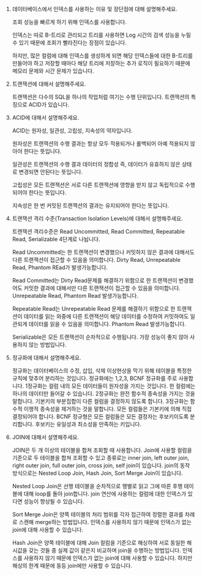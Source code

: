 1. 데이터베이스에서 인덱스를 사용하는 이유 및 장단점에 대해 설명해주세요.
    
    조회 성능을 빠르게 하기 위해 인덱스를 사용합니다.
    
    인덱스는 따로 B-트리로 관리되고 트리를 사용하면 Log 시간의 검색 성능을 누릴 수 있기 때문에 조회가 빨라진다는 장점이 있습니다.
    
    하지만, 많은 컬럼에 대해 인덱스를 생성하게 되면 해당 인덱스들에 대한 B-트리를 만들어야 하고 저장할 때마다 해당 트리에 저장하는 추가 로직이 필요하기 때문에 메모리 문제와 시간 문제가 있습니다.
    
2. 트랜잭션에 대해서 설명해주세요.
    
    트랜잭션은 다수의 SQL을 하나의 작업처럼 여기는 수행 단위입니다. 트랜잭션의 특징으로 ACID가 있습니다.
    
3. ACID에 대해서 설명해주세요.
    
    ACID는 원자성, 일관성, 고립성, 지속성의 약자입니다.
    
    원자성은 트랜잭션의 수행 결과는 항상 모두 적용되거나 롤백되어 아예 적용되지 않아야 한다는 뜻입니다.
    
    일관성은 트랜잭션의 수행 결과 데이터의 정합성 즉, 데이터가 유효하지 않은 상태로 변경되면 안된다는 뜻입니다.
    
    고립성은 모든 트랜잭션은 서로 다른 트랜잭션에 영향을 받지 않고 독립적으로 수행되어야 한다는 뜻입니다.
    
    지속성은 한 번 커밋된 트랜잭션의 결과는 유지되어야 한다는 뜻입니다.
    
4. 트랜잭션 격리 수준(Transaction Isolation Levels)에 대해서 설명해주세요.
    
    트랜잭션 격리수준은 Read Uncommitted, Read Committed, Repeatable Read, Serializable 4단계로 나뉩니다.
    
    Read Uncommitted는 한 트랜잭션이 변경했으나 커밋하지 않은 결과에 대해서도 다른 트랜잭션이 접근할 수 있음을 의미합니다. Dirty Read, Unrepeatable Read, Phantom REad가 발생가능합니다.
    
    Read Committed는 Dirty Read문제를 해결하기 위함으로 한 트랜잭션이 변경했어도 커밋한 결과에 대해서만 다른 트랜잭션이 접근할 수 있음을 의미합니다. Unrepeatable Read, Phantom Read 발생가능합니다.
    
    Repeatable Read는 Unrepeatable Read 문제를 해결하기 위함으로 한 트랜잭션이 데이터를 읽는 와중에 다른 트랜잭션이 해당 데이터를 수정하여 커밋하여도 일관되게 데이터를 읽을 수 있음을 의미합니다. Phantom Read 발생가능합니다.
    
    Serializable은 모든 트랜잭션이 순차적으로 수행됩니다. 가장 성능이 좋지 않아 사용하지 않는 방법입니다.
    
5. 정규화에 대해서 설명해주세요.
    
    정규화는 데이터베이스의 수정, 삽입, 삭제 이상현상을 막기 위해 테이블을 특정한 규칙에 맞추어 분리하는 것입니다. 정규화에는 1,2,3, BCNF 정규화를 주로 사용합니다. 1정규화는 컬럼 내의 모든 데이터들이 원자성을 가지는 것입니다. 한 컬럼에는 하나의 데이터만 들어갈 수 있습니다. 2정규화는 완전 함수적 종속성을 가지는 것을 말합니다. 기본키의 부분집합이 다른 컬럼을 결정하지 않도록 합니다. 3정규화는 함수적 이행적 종속성을 제거하는 것을 말합니다. 모든 컬럼들은 기본키에 의해 직접 결정되어야 합니다. BCNF 정규형은 모든 컬럼들은 모든 결정자는 후보키이도록 분리합니다. 후보키는 유일성과 최소성을 만족하는 키입니다.
    
6. JOIN에 대해서 설명해주세요.
    
    JOIN은 두 개 이상의 테이블을 합쳐 조회할 때 사용합니다. Join에 사용할 컬럼을 기준으로 두 테이블을 합쳐 조회할 수 있고 종류로는 inner join, left outer join, right outer join, full outer join, cross join, self join이 있습니다. join의 동작 방식으로는 Nested Loop Join, Hash Join, Sort Merge Join이 있습니다.
    
    Nested Loop Join은 선행 테이블을 순차적으로 행별로 읽고 그에 따른 후행 테이블에 대해 loop를 돌아 join합니다. join 연산에 사용하는 컬럼에 대한 인덱스가 있다면 성능이 향상될 수 있습니다.
    
    Sort Merge Join은 양쪽 테이블의 처리 범위를 각자 접근하여 정렬한 결과를 차례로 스캔해 merge하는 방법입니다. 인덱스를 사용하지 않기 때문에 인덱스가 없는 join에 대해 사용할 수 있습니다.
    
    Hash Join은 양쪽 테이블에 대해 Join 컬럼을 기준으로 해싱하여 서로 동일한 해시값을 갖는 것들 중 실제 값이 같은지 비교하며 join을 수행하는 방법입니다. 인덱스를 사용하지 않기 때문에 인덱스가 없는 join에 대해 사용할 수 있습니다. 하지만 해싱의 한계 때문에 동등 join에만 사용할 수 있습니다.